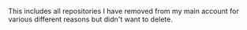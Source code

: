 This includes all repositories I have removed from my main account for various different reasons but didn't want to delete.
